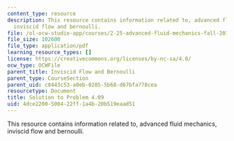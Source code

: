 ```yaml
---
content_type: resource
description: This resource contains information related to, advanced fluid mechanics,
  inviscid flow and bernoulli.
file: /ol-ocw-studio-app/courses/2-25-advanced-fluid-mechanics-fall-2013/4dce2200500422ff1a4b20b519eaad51_MIT2_25F13_Shapi4.09_Solu.pdf
file_size: 102600
file_type: application/pdf
learning_resource_types: []
license: https://creativecommons.org/licenses/by-nc-sa/4.0/
ocw_type: OCWFile
parent_title: Inviscid Flow and Bernoulli
parent_type: CourseSection
parent_uid: c8443c53-a0eb-0285-5b68-d67bfa778cea
resourcetype: Document
title: Solution to Problem 4.09
uid: 4dce2200-5004-22ff-1a4b-20b519eaad51
---
```

This resource contains information related to, advanced fluid mechanics, inviscid flow and bernoulli.